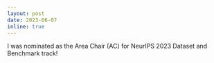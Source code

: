 ```yaml
---
layout: post
date: 2023-06-07
inline: true
---
```


I was nominated as the Area Chair (AC) for NeurIPS 2023 Dataset and Benchmark track!